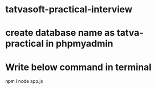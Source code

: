 # tatvasoft-practical-interview

# create database name as tatva-practical in phpmyadmin
# Write below command in terminal
npm i
node app.js
